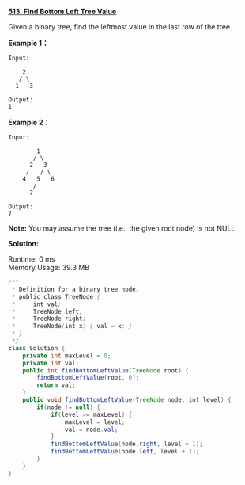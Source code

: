 **[513. Find Bottom Left Tree Value](https://leetcode.com/problems/find-bottom-left-tree-value/)**

Given a binary tree, find the leftmost value in the last row of the tree.

**Example 1：**

```
Input:

    2
   / \
  1   3

Output:
1

```
**Example 2：**

```
Input:

        1
       / \
      2   3
     /   / \
    4   5   6
       /
      7

Output:
7

```

**Note:** You may assume the tree (i.e., the given root node) is not NULL.

**Solution:**

Runtime: 0 ms<br/>
Memory Usage: 39.3 MB

```java
/**
 * Definition for a binary tree node.
 * public class TreeNode {
 *     int val;
 *     TreeNode left;
 *     TreeNode right;
 *     TreeNode(int x) { val = x; }
 * }
 */
class Solution {
    private int maxLevel = 0;
    private int val;
    public int findBottomLeftValue(TreeNode root) {
        findBottomLeftValue(root, 0);
        return val;
    }
    public void findBottomLeftValue(TreeNode node, int level) {
        if(node != null) {
            if(level >= maxLevel) {
                maxLevel = level;
                val = node.val;
            }
            findBottomLeftValue(node.right, level + 1);
            findBottomLeftValue(node.left, level + 1);
        }
    }
}

```


